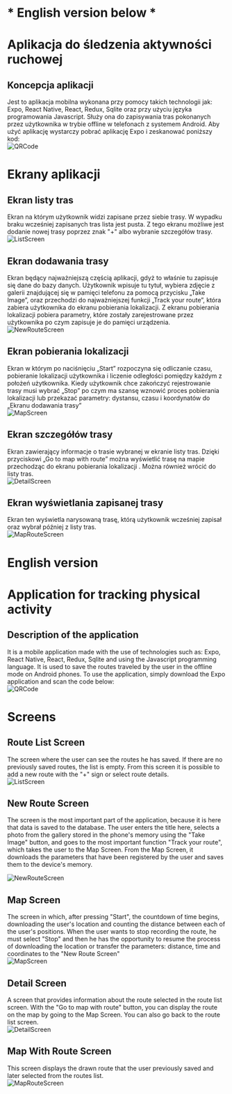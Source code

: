# * English version below *
# Aplikacja do śledzenia aktywności ruchowej
## Koncepcja aplikacji 

Jest to aplikacja mobilna wykonana przy pomocy takich technologii jak: Expo, React Native, React, Redux, Sqlite oraz przy użyciu języka programowania Javascript.
Służy ona do zapisywania tras pokonanych przez użytkownika w trybie offline w telefonach z systemem Android.    Aby użyć aplikację wystarczy pobrać aplikację Expo i zeskanować poniższy kod:  
![QRCode](https://github.com/adsuski/Uniwersytet/blob/master/images/QR.PNG)


# Ekrany aplikacji

## Ekran listy tras
Ekran na którym użytkownik widzi zapisane przez siebie trasy. W wypadku braku wcześniej zapisanych tras lista jest pusta. Z tego ekranu możliwe jest dodanie nowej trasy poprzez znak "+" albo wybranie szczegółów trasy.
![ListScreen](https://github.com/adsuski/Uniwersytet/blob/master/images/ListScreen.jpg)

## Ekran dodawania trasy
Ekran będący najważniejszą częścią aplikacji, gdyż to właśnie tu zapisuje się dane do  bazy danych. Użytkownik wpisuje tu tytuł, wybiera zdjęcie z galerii znajdującej się w pamięci telefonu za pomocą przycisku „Take Image”, oraz przechodzi do najważniejszej funkcji  „Track your route”, która zabiera użytkownika do ekranu pobierania lokalizacji. Z ekranu pobierania lokalizacji pobiera parametry, które zostały zarejestrowane przez użytkownika po czym zapisuje je do pamięci urządzenia.  
![NewRouteScreen](https://github.com/adsuski/Uniwersytet/blob/master/images/NewRouteScreen.jpg)

## Ekran pobierania lokalizacji
Ekran w którym po naciśnięciu „Start” rozpoczyna się odliczanie czasu, pobieranie lokalizacji użytkownika i liczenie odległości pomiędzy każdym z położeń użytkownika. Kiedy użytkownik chce zakończyć rejestrowanie trasy musi wybrać „Stop” po czym ma szansę wznowić proces pobierania lokalizacji lub przekazać parametry: dystansu, czasu i koordynatów do „Ekranu dodawania trasy”  
![MapScreen](https://github.com/adsuski/Uniwersytet/blob/master/images/MapScreen.jpg)

## Ekran szczegółów trasy
Ekran zawierający informacje o trasie wybranej w ekranie listy tras. Dzięki przyciskowi „Go to map with route” można wyświetlić trasę na mapie przechodząc do ekranu pobierania lokalizacji . Można również wrócić do listy tras.  
![DetailScreen](https://github.com/adsuski/Uniwersytet/blob/master/images/DetailScreen.jpg)

## Ekran wyświetlania zapisanej trasy
Ekran ten wyświetla narysowaną trasę, którą użytkownik wcześniej zapisał oraz wybrał później z listy tras.  
![MapRouteScreen](https://github.com/adsuski/Uniwersytet/blob/master/images/MapRouteScreen.jpg)




# English version
# Application for tracking physical activity
## Description of the application 

It is a mobile application made with the use of technologies such as: Expo, React Native, React, Redux, Sqlite and using the Javascript programming language.
It is used to save the routes traveled by the user in the offline mode on Android phones. To use the application, simply download the Expo application and scan the code below:  
![QRCode](https://github.com/adsuski/Uniwersytet/blob/master/images/QR.PNG)


# Screens

## Route List Screen
The screen where the user can see the routes he has saved. If there are no previously saved routes, the list is empty. From this screen it is possible to add a new route with the "+" sign or select route details.  
![ListScreen](https://github.com/adsuski/Uniwersytet/blob/master/images/ListScreen.jpg)

## New Route Screen
The screen is the most important part of the application, because it is here that data is saved to the database. The user enters the title here, selects a photo from the gallery stored in the phone's memory using the "Take Image" button, and goes to the most important function "Track your route", which takes the user to the Map Screen. From the Map Screen, it downloads the parameters that have been registered by the user and saves them to the device's memory.  

![NewRouteScreen](https://github.com/adsuski/Uniwersytet/blob/master/images/NewRouteScreen.jpg)

## Map Screen
The screen in which, after pressing "Start", the countdown of time begins, downloading the user's location and counting the distance between each of the user's positions. When the user wants to stop recording the route, he must select "Stop" and then he has the opportunity to resume the process of downloading the location or transfer the parameters: distance, time and coordinates to the "New Route Screen"  
![MapScreen](https://github.com/adsuski/Uniwersytet/blob/master/images/MapScreen.jpg)

## Detail Screen
A screen that provides information about the route selected in the route list screen. With the "Go to map with route" button, you can display the route on the map by going to the Map Screen. You can also go back to the route list screen.  
![DetailScreen](https://github.com/adsuski/Uniwersytet/blob/master/images/DetailScreen.jpg)

## Map With Route Screen
This screen displays the drawn route that the user previously saved and later selected from the routes list.  
![MapRouteScreen](https://github.com/adsuski/Uniwersytet/blob/master/images/MapRouteScreen.jpg)
